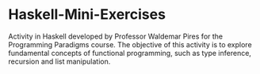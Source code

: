 # Haskell-Mini-Exercises
Activity in Haskell developed by Professor Waldemar Pires for the Programming Paradigms course. The objective of this activity is to explore fundamental concepts of functional programming, such as type inference, recursion and list manipulation.
